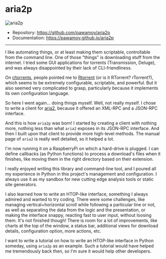 # aria2p

![aria2p](/assets/aria2p.gif)

- Repository: https://github.com/pawamoy/aria2p
- Documentation: https://pawamoy.github.io/aria2p

---

I like automating things, or at least making them scriptable,
controllable from the command line.
One of those "things" is downloading stuff from the internet.
I tried some GUI applications for torrents (Transmission, Deluge),
and was always disappointed by their lack of CLI-friendliness.

On [r/torrents](https://reddit.com/r/torrents), people pointed me to
[Rtorrent](https://rakshasa.github.io/rtorrent/) (or is it RTorrent? rTorrent?),
which seems to be extremely configurable, scriptable, and powerful.
But it also seemed very complicated to grasp, particularly because it
implements its own configuration language.

So here I went again... doing things myself. Well, not really myself.
I chose to write a client for [aria2](https://aria2.github.io/), because
it offered an XML-RPC and a JSON-RPC interface.

And this is how `aria2p` was born!
I started by creating a client with nothing more, nothing less than what
`aria2` exposes in its JSON-RPC interface. And then I built upon that client
to provide more high-level methods.
The manual page of `aria2` is really well detailed, so it helped a lot.

I'm now running it on a RaspberryPi on which a hard-drive is plugged.
I can define callbacks (as Python functions) to process a download's files
when it finishes, like moving them in the right directory based on their
extension.

I really enjoyed writing this library and command-line tool,
and I poured all my experience in Python in this project's
management and configuration. I always use it as my sandbox for new
cutting edge analysis tools or static site generators.

I also learned how to write an HTOP-like interface, something I always
admired and wanted to try coding. There were some challenges, like
managing vertical+horizontal scroll while following a particular line or not,
as well as separating the data from the logic and the presentation,
or making the interface snappy, reacting fast to user input, without
loosing them. It's not finished though! There is room for a lot of improvements,
like charts at the top of the window, a status bar, additional views
for download details, configuration option, more actions, etc.

I want to write a tutorial on how to write an HTOP-like interface in Python
someday, using `aria2p` as an example. Such a tutorial would have helped me
tremendously back then, so I'm sure it would help other developers.
